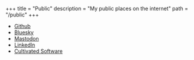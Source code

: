 +++
title = "Public"
description = "My public places on the internet"
path = "/public"
+++

* [Github](https://github.com/logankeenan)
* [Bluesky](https://bsky.app/profile/logan-keenan.bsky.social)
* [Mastodon](https://mastodon.social/@logan_keenan)
* [LinkedIn](https://www.linkedin.com/in/logan-keenan-a5b07b3a)
* [Cultivated Software](https://cultivatedsoftware.com)
